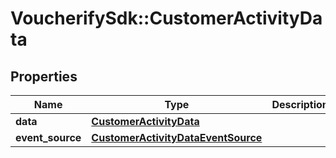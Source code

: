 # VoucherifySdk::CustomerActivityData

## Properties

| Name | Type | Description | Notes |
| ---- | ---- | ----------- | ----- |
| **data** | [**CustomerActivityData**](CustomerActivityData.md) |  | [optional] |
| **event_source** | [**CustomerActivityDataEventSource**](CustomerActivityDataEventSource.md) |  | [optional] |

